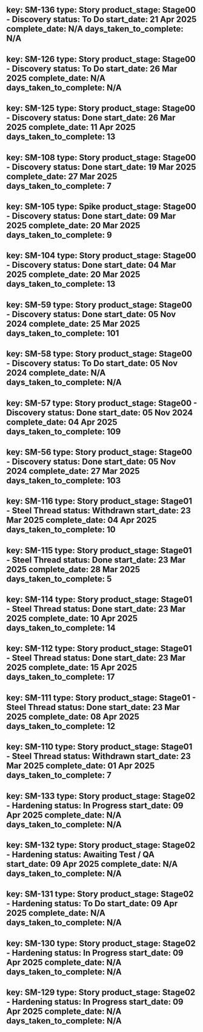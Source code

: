 key: SM-136
type: Story
product_stage: Stage00 - Discovery
status: To Do
start_date: 21 Apr 2025
complete_date: N/A
days_taken_to_complete: N/A
--------------------
key: SM-126
type: Story
product_stage: Stage00 - Discovery
status: To Do
start_date: 26 Mar 2025
complete_date: N/A
days_taken_to_complete: N/A
--------------------
key: SM-125
type: Story
product_stage: Stage00 - Discovery
status: Done
start_date: 26 Mar 2025
complete_date: 11 Apr 2025
days_taken_to_complete: 13
--------------------
key: SM-108
type: Story
product_stage: Stage00 - Discovery
status: Done
start_date: 19 Mar 2025
complete_date: 27 Mar 2025
days_taken_to_complete: 7
--------------------
key: SM-105
type: Spike
product_stage: Stage00 - Discovery
status: Done
start_date: 09 Mar 2025
complete_date: 20 Mar 2025
days_taken_to_complete: 9
--------------------
key: SM-104
type: Story
product_stage: Stage00 - Discovery
status: Done
start_date: 04 Mar 2025
complete_date: 20 Mar 2025
days_taken_to_complete: 13
--------------------
key: SM-59
type: Story
product_stage: Stage00 - Discovery
status: Done
start_date: 05 Nov 2024
complete_date: 25 Mar 2025
days_taken_to_complete: 101
--------------------
key: SM-58
type: Story
product_stage: Stage00 - Discovery
status: To Do
start_date: 05 Nov 2024
complete_date: N/A
days_taken_to_complete: N/A
--------------------
key: SM-57
type: Story
product_stage: Stage00 - Discovery
status: Done
start_date: 05 Nov 2024
complete_date: 04 Apr 2025
days_taken_to_complete: 109
--------------------
key: SM-56
type: Story
product_stage: Stage00 - Discovery
status: Done
start_date: 05 Nov 2024
complete_date: 27 Mar 2025
days_taken_to_complete: 103
--------------------
key: SM-116
type: Story
product_stage: Stage01 - Steel Thread
status: Withdrawn
start_date: 23 Mar 2025
complete_date: 04 Apr 2025
days_taken_to_complete: 10
--------------------
key: SM-115
type: Story
product_stage: Stage01 - Steel Thread
status: Done
start_date: 23 Mar 2025
complete_date: 28 Mar 2025
days_taken_to_complete: 5
--------------------
key: SM-114
type: Story
product_stage: Stage01 - Steel Thread
status: Done
start_date: 23 Mar 2025
complete_date: 10 Apr 2025
days_taken_to_complete: 14
--------------------
key: SM-112
type: Story
product_stage: Stage01 - Steel Thread
status: Done
start_date: 23 Mar 2025
complete_date: 15 Apr 2025
days_taken_to_complete: 17
--------------------
key: SM-111
type: Story
product_stage: Stage01 - Steel Thread
status: Done
start_date: 23 Mar 2025
complete_date: 08 Apr 2025
days_taken_to_complete: 12
--------------------
key: SM-110
type: Story
product_stage: Stage01 - Steel Thread
status: Withdrawn
start_date: 23 Mar 2025
complete_date: 01 Apr 2025
days_taken_to_complete: 7
--------------------
key: SM-133
type: Story
product_stage: Stage02 - Hardening
status: In Progress
start_date: 09 Apr 2025
complete_date: N/A
days_taken_to_complete: N/A
--------------------
key: SM-132
type: Story
product_stage: Stage02 - Hardening
status: Awaiting Test / QA
start_date: 09 Apr 2025
complete_date: N/A
days_taken_to_complete: N/A
--------------------
key: SM-131
type: Story
product_stage: Stage02 - Hardening
status: To Do
start_date: 09 Apr 2025
complete_date: N/A
days_taken_to_complete: N/A
--------------------
key: SM-130
type: Story
product_stage: Stage02 - Hardening
status: In Progress
start_date: 09 Apr 2025
complete_date: N/A
days_taken_to_complete: N/A
--------------------
key: SM-129
type: Story
product_stage: Stage02 - Hardening
status: In Progress
start_date: 09 Apr 2025
complete_date: N/A
days_taken_to_complete: N/A
--------------------
